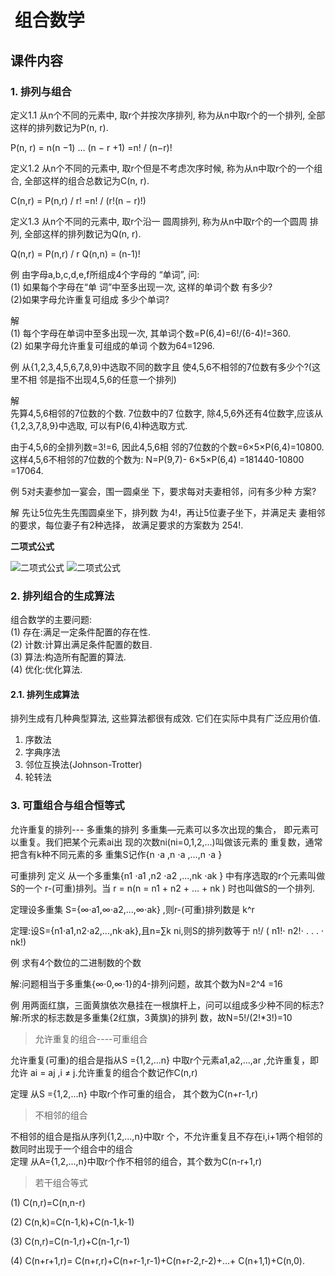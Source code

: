 #  组合数学

## 课件内容

### 1. 排列与组合

定义1.1 从n个不同的元素中, 取r个并按次序排列, 称为从n中取r个的一个排列, 全部这样的排列数记为P(n, r).  

P(n, r) = n(n −1) ... (n − r +1) =n! / (n−r)!  

定义1.2 从n个不同的元素中, 取r个但是不考虑次序时候, 称为从n中取r个的一个组合, 全部这样的组合总数记为C(n, r).    

C(n,r) = P(n,r) / r! =n! / (r!(n − r)!)  

定义1.3 从n个不同的元素中, 取r个沿一 圆周排列, 称为从n中取r个的一个圆周 排列, 全部这样的排列数记为Q(n, r).  

Q(n,r) =  P(n,r) / r    Q(n,n) = (n-1)!

 例 由字母a,b,c,d,e,f所组成4个字母的 “单词”, 问:   
 (1) 如果每个字母在“单 词”中至多出现一次, 这样的单词个数 有多少?   
 (2)如果字母允许重复可组成 多少个单词?   

解   
(1) 每个字母在单词中至多出现一次, 其单词个数=P(6,4)=6!/(6-4)!=360.  
(2) 如果字母允许重复可组成的单词 个数为64=1296.  

 例 从{1,2,3,4,5,6,7,8,9}中选取不同的数字且 使4,5,6不相邻的7位数有多少个?(这里不相 邻是指不出现4,5,6的任意一个排列)  

 解   
 先算4,5,6相邻的7位数的个数. 7位数中的7 位数字, 除4,5,6外还有4位数字,应该从 {1,2,3,7,8,9}中选取, 可以有P(6,4)种选取方式.       

由于4,5,6的全排列数=3!=6, 因此4,5,6相 邻的7位数的个数=6×5×P(6,4)=10800. 这样4,5,6不相邻的7位数的个数为:
N=P(9,7)- 6×5×P(6,4) =181440-10800 =17064.  


例 5对夫妻参加一宴会，围一圆桌坐 下，要求每对夫妻相邻，问有多少种 方案?  

解 先让5位先生先围圆桌坐下，排列数 为4!，再让5位妻子坐下，并满足夫 妻相邻的要求，每位妻子有2种选择， 故满足要求的方案数为
254!.  

**二项式公式**  

![二项式公式](images/combinatorics1.png)
![二项式公式](images/combinatorics2.png)


### 2. 排列组合的生成算法

组合数学的主要问题:  
(1) 存在:满足一定条件配置的存在性.   
(2) 计数:计算出满足条件配置的数目.  
(3) 算法:构造所有配置的算法.   
(4) 优化:优化算法.  

#### 2.1. 排列生成算法
排列生成有几种典型算法, 这些算法都很有成效. 它们在实际中具有广泛应用价值.  
1.  序数法  
2.  字典序法  
3.  邻位互换法(Johnson-Trotter)   
4.  轮转法

### 3. 可重组合与组合恒等式

允许重复的排列--- 多重集的排列 
多重集—元素可以多次出现的集合， 即元素可以重复。我们把某个元素ai出 现的次数ni(ni=0,1,2,...)叫做该元素的 重复数，通常把含有k种不同元素的多 重集S记作{n ⋅a ,n ⋅a ,...,n ⋅a }   

可重排列
定义 从一个多重集{n1 ⋅a1 ,n2 ⋅a2 ,...,nk ⋅ak } 
中有序选取的r个元素叫做S的一个 r-(可重)排列。当 r = n(n = n1 + n2 + ... + nk ) 时也叫做S的一个排列.  


定理设多重集 S={∞⋅a1,∞⋅a2,...,∞⋅ak} ,则r-(可重)排列数是 k^r  

定理:设S={n1⋅a1,n2⋅a2,...,nk⋅ak},且n=∑k ni,则S的排列数等于 n!/ ( n1!⋅ n2!⋅ . . . ⋅ nk!)  


例 求有4个数位的二进制数的个数   

解:问题相当于多重集{∞⋅0,∞⋅1}的4-排列问题，故其个数为N=2^4 =16    

例 用两面红旗，三面⻩旗依次悬挂在一根旗杆上，问可以组成多少种不同的标志?  
解:所求的标志数是多重集{2红旗，3⻩旗}的排列 数，故N=5!/(2!*3!)=10  

>允许重复的组合----可重组合   

允许重复(可重)的组合是指从S ={1,2,...n} 中取r个元素a1,a2,...,ar ,允许重复，即允许
ai = aj ,i ≠ j.允许重复的组合个数记作C(n,r)  

定理 从S ={1,2,...n} 中取r个作可重的组合， 其个数为C(n+r-1,r)  


>不相邻的组合  

不相邻的组合是指从序列{1,2,...,n}中取r 个，不允许重复且不存在i,i+1两个相邻的 数同时出现于一个组合中的组合  
定理  从A={1,2,...,n}中取r个作不相邻的组合，其个数为C(n-r+1,r)  

>若干组合等式  

(1) C(n,r)=C(n,n-r)  

(2) C(n,k)=C(n-1,k)+C(n-1,k-1)   

(3) C(n,r)=C(n-1,r)+C(n-1,r-1) 

(4) C(n+r+1,r)= C(n+r,r)+C(n+r-1,r-1)+C(n+r-2,r-2)+...+ C(n+1,1)+C(n,0).  










